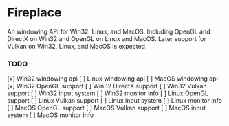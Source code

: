 # Fireplace
An windowing API for Win32, Linux, and MacOS. Including OpenGL and DirectX on
Win32 and OpenGL on Linux and MacOS. Later support for Vulkan on Win32, Linux,
and MacOS is expected.

### TODO
[x] Win32 windowing api
[ ] Linux windowing api
[ ] MacOS windowing api
[x] Win32 OpenGL support
[ ] Win32 DirectX support
[ ] Win32 Vulkan support
[ ] Win32 input system
[ ] Win32 monitor info
[ ] Linux OpenGL support
[ ] Linux Vulkan support
[ ] Linux input system
[ ] Linux monitor info
[ ] MacOS OpenGL support
[ ] MacOS Vulkan support
[ ] MacOS input system
[ ] MacOS monitor info